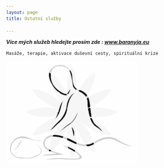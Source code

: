 ```yaml
---
layout: page
title: Ostatní služby

---
```

**_Více mých služeb hledejte prosím zde : www.baranyja.eu_**

    Masáže, terapie, aktivace duševní cesty, spirituální krize

_![](/uploads/216-2165067_hands-png-health-pinterest-massage-drawing-transparent-png.jpg)_